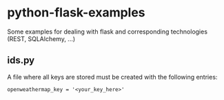 # python-flask-examples

Some examples for dealing with flask and corresponding technologies (REST, SQLAlchemy, ...)

## ids.py

A file where all keys are stored must be created with the following entries:


    openweathermap_key = '<your_key_here>'

